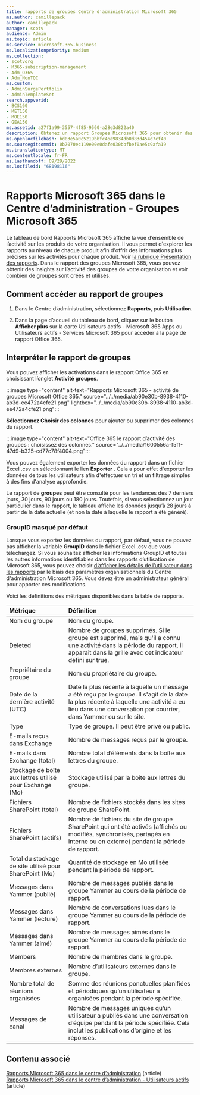 ```yaml
---
title: rapports de groupes Centre d'administration Microsoft 365
ms.author: camillepack
author: camillepack
manager: scotv
audience: Admin
ms.topic: article
ms.service: microsoft-365-business
ms.localizationpriority: medium
ms.collection:
- scotvorg
- M365-subscription-management
- Adm_O365
- Adm_NonTOC
ms.custom:
- AdminSurgePortfolio
- AdminTemplateSet
search.appverid:
- BCS160
- MET150
- MOE150
- GEA150
ms.assetid: a27f1a99-3557-4f85-9560-a28e3d822a40
description: Obtenez un rapport Groupes Microsoft 365 pour obtenir des insights sur l’activité des groupes de votre organisation et voir combien de groupes sont créés et utilisés.
ms.openlocfilehash: bd03e5a0c5219bbfc46a9834db0d83d454d7cf40
ms.sourcegitcommit: 0b7070ec119e00e0dafe030bbfbef0ae5c9afa19
ms.translationtype: MT
ms.contentlocale: fr-FR
ms.lasthandoff: 09/29/2022
ms.locfileid: "68198116"
---
```

# <a name="microsoft-365-reports-in-the-admin-center---microsoft-365-groups"></a>Rapports Microsoft 365 dans le Centre d’administration - Groupes Microsoft 365

Le tableau de bord Rapports Microsoft 365 affiche la vue d’ensemble de l’activité sur les produits de votre organisation. Il vous permet d'explorer les rapports au niveau de chaque produit afin d'offrir des informations plus précises sur les activités pour chaque produit. Voir [la rubrique Présentation des rapports](activity-reports.md). Dans le rapport des groupes Microsoft 365, vous pouvez obtenir des insights sur l’activité des groupes de votre organisation et voir combien de groupes sont créés et utilisés.

## <a name="how-to-get-to-the-groups-report"></a>Comment accéder au rapport de groupes

1. Dans le Centre d’administration, sélectionnez **Rapports**, puis **Utilisation**.

2. Dans la page d’accueil du tableau de bord, cliquez sur le bouton **Afficher plus** sur la carte Utilisateurs actifs - Microsoft 365 Apps ou Utilisateurs actifs - Services Microsoft 365 pour accéder à la page de rapport Office 365.

## <a name="interpret-the-groups-report"></a>Interpréter le rapport de groupes

Vous pouvez afficher les activations dans le rapport Office 365 en choisissant l’onglet **Activité groupes**.

:::image type="content" alt-text="Rapports Microsoft 365 - activité de groupes Microsoft Office 365." source="../../media/ab90e30b-8938-4110-ab3d-ee472a4cfe21.png" lightbox="../../media/ab90e30b-8938-4110-ab3d-ee472a4cfe21.png":::

**Sélectionnez Choisir des colonnes** pour ajouter ou supprimer des colonnes du rapport.

:::image type="content" alt-text="Office 365 le rapport d’activité des groupes : choisissez des colonnes." source="../../media/1600556a-f5f1-47d9-b325-cd77c78f4004.png":::

Vous pouvez également exporter les données du rapport dans un fichier Excel .csv en sélectionnant le lien **Exporter** . Cela a pour effet d'exporter les données de tous les utilisateurs afin d'effectuer un tri et un filtrage simples à des fins d'analyse approfondie. 

Le rapport de **groupes** peut être consulté pour les tendances des 7 derniers jours, 30 jours, 90 jours ou 180 jours. Toutefois, si vous sélectionnez un jour particulier dans le rapport, le tableau affiche les données jusqu’à 28 jours à partir de la date actuelle (et non la date à laquelle le rapport a été généré).

### <a name="groupid-hidden-by-default"></a>GroupID masqué par défaut
Lorsque vous exportez les données du rapport, par défaut, vous ne pouvez pas afficher la variable **GroupID** dans le fichier Excel .csv que vous téléchargez. Si vous souhaitez afficher les informations GroupID et toutes les autres informations identifiables dans les rapports d’utilisation de Microsoft 365, vous pouvez choisir [d’afficher les détails de l’utilisateur dans les rapports](../../admin/activity-reports/activity-reports.md#show-user-details-in-the-reports) par le biais des paramètres organisationnels du Centre d'administration Microsoft 365.  Vous devez être un administrateur général pour apporter ces modifications.

Voici les définitions des métriques disponibles dans la table de rapports.

|Métrique|Définition|
|:-----|:-----|
|Nom du groupe |Nom du groupe. |
|Deleted |Nombre de groupes supprimés. Si le groupe est supprimé, mais qu'il a connu une activité dans la période du rapport, il apparaît dans la grille avec cet indicateur défini sur true. |
|Propriétaire du groupe |Nom du propriétaire du groupe. |
|Date de la dernière activité (UTC) |Date la plus récente à laquelle un message a été reçu par le groupe. Il s'agit de la date la plus récente à laquelle une activité a eu lieu dans une conversation par courrier, dans Yammer ou sur le site. |
|Type |Type de groupe. Il peut être privé ou public. |
|E-mails reçus dans Exchange |Nombre de messages reçus par le groupe.|
|E-mails dans Exchange (total) |Nombre total d’éléments dans la boîte aux lettres du groupe. |
|Stockage de boîte aux lettres utilisé pour Exchange (Mo) |Stockage utilisé par la boîte aux lettres du groupe. |
|Fichiers SharePoint (total) |Nombre de fichiers stockés dans les sites de groupe SharePoint. |
|Fichiers SharePoint (actifs) |Nombre de fichiers du site de groupe SharePoint qui ont été activés (affichés ou modifiés, synchronisés, partagés en interne ou en externe) pendant la période de rapport. |
|Total du stockage de site utilisé pour SharePoint (Mo) |Quantité de stockage en Mo utilisée pendant la période de rapport. |
|Messages dans Yammer (publié) |Nombre de messages publiés dans le groupe Yammer au cours de la période de rapport. |
|Messages dans Yammer (lecture) |Nombre de conversations lues dans le groupe Yammer au cours de la période de rapport. |
|Messages dans Yammer (aimé) |Nombre de messages aimés dans le groupe Yammer au cours de la période de rapport. |
|Members |Nombre de membres dans le groupe. |
|Membres externes |Nombre d’utilisateurs externes dans le groupe.|
|Nombre total de réunions organisées  |Somme des réunions ponctuelles planifiées et périodiques qu’un utilisateur a organisées pendant la période spécifiée.|
|Messages de canal  |Nombre de messages uniques qu’un utilisateur a publiés dans une conversation d’équipe pendant la période spécifiée. Cela inclut les publications d’origine et les réponses. |

## <a name="related-content"></a>Contenu associé

[Rapports Microsoft 365 dans le centre d’administration](activity-reports.md) (article)\
[Rapports Microsoft 365 dans le centre d’administration - Utilisateurs actifs](../../admin/activity-reports/active-users-ww.md) (article)
